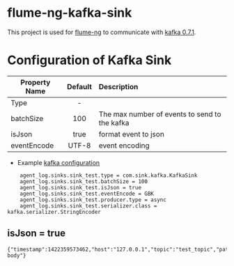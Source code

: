 flume-ng-kafka-sink
================

This project is used for [flume-ng](https://github.com/apache/flume) to communicate with [kafka 0.7.1](http://kafka.apache.org/07/quickstart.html).

Configuration of Kafka Sink
=============
| Property Name | Default   | Description         |
| ------------- | :-----:   | :----------         |
| Type          |    -      |                     |
| batchSize     |    100    | The max number of events to send to the kafka|
| isJson        |   true    | format event to json    |
| eventEncode   |   UTF-8   | event encoding |


* Example [kafka configuration](https://kafka.apache.org/08/configuration.html)
```
    agent_log.sinks.sink_test.type = com.sink.kafka.KafkaSink
    agent_log.sinks.sink_test.batchSize = 100
    agent_log.sinks.sink_test.isJson = true
    agent_log.sinks.sink_test.eventEncode = GBK
    agent_log.sinks.sink_test.producer.type = async
    agent_log.sinks.sink_test.serializer.class = kafka.serializer.StringEncoder
```

isJson = true
----------
    {"timestamp":1422359573462,"host":"127.0.0.1","topic":"test_topic","path":"/logs/path","body":"logs body"}
